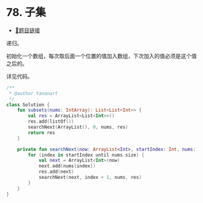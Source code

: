 # 78. 子集

- [🔗题目链接](https://leetcode-cn.com/problems/subsets/)

递归。

初始化一个数组，每次取后面一个位置的值加入数组，下次加入的值必须是这个值之后的。

详见代码。

```kotlin
/**
 * @author Yananart
 */
class Solution {
    fun subsets(nums: IntArray): List<List<Int>> {
        val res = ArrayList<List<Int>>()
        res.add(listOf())
        searchNext(ArrayList(), 0, nums, res)
        return res
    }

    private fun searchNext(now: ArrayList<Int>, startIndex: Int, nums: IntArray, res: ArrayList<List<Int>>) {
        for (index in startIndex until nums.size) {
            val next = ArrayList<Int>(now)
            next.add(nums[index])
            res.add(next)
            searchNext(next, index + 1, nums, res)
        }
    }
}
```
